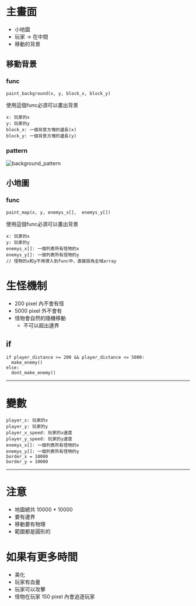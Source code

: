# 主畫面
- 小地圖
- 玩家 &rarr; 在中間
- 移動的背景

## 移動背景
### func
```
paint_background(x, y, block_x, block_y)
```
使用這個func必須可以畫出背景
```
x: 玩家的x
y: 玩家的y
block_x: 一個背景方塊的邊長(x)
block_y: 一個背景方塊的邊長(y)
```
### pattern
![background_pattern](https://github.com/user-attachments/assets/2706ece5-287f-4926-a0b7-a3e7383f1623)


## 小地圖
### func
```
paint_map(x, y, enemys_x[],  enemys_y[])
```
使用這個func必須可以畫出背景
```
x: 玩家的x
y: 玩家的y
enemys_x[]: 一個列表所有怪物的x
enemys_y[]: 一個列表所有怪物的y
// 怪物的x和y不用導入到func中，直接設為全域array
```

# 生怪機制
- 200 pixel 內不會有怪
- 5000 pixel 外不會有
- 怪物會自然的隨機移動
  - 不可以超出邊界

## if
```
if player_distance >= 200 && player_distance <= 5000:
  make_enemy()
else:
  dont_make_enemy()
```

---

# 變數
```
player_x: 玩家的x
player_y: 玩家的y
player_x_speed: 玩家的x速度
player_y_speed: 玩家的y速度
enemys_x[]: 一個列表所有怪物的x
enemys_y[]: 一個列表所有怪物的y
border_x = 10000
border_y = 10000
```

---

# 注意
- 地圖總共 10000 * 10000
- 要有邊界
- 移動要有物理
- 範圍都是圓形的

# 如果有更多時間
- 美化
- 玩家有血量
- 玩家可以攻擊
- 怪物在玩家 150 pixel 內會追逐玩家
